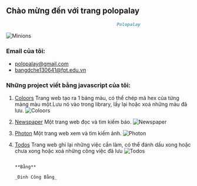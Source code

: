 ## Chào mừng đến với trang polopalay

```markdown
                                          Polopalay
```


![Minions](https://polopalay.github.io/img/img24.jpg)


### Email của tôi:

- polopalay@gmail.com
- bangdche130641@fpt.edu.vn

### Những project viết bằng javascript của tôi:

1. [Coloors](https://polopalay.github.io/coloors)
Trang web tạo ra 1 bảng màu, có thể chép mã hex của từng mảng màu một.Lưu nó vào trong library, lấy lại hoặc xoá những màu đã lưu.
![Coloors](https://polopalay.github.io/img/coolor.png)

2. [Newspaper](https://polopalay.github.io/newspaper)
Một trang web đọc và tìm kiếm báo.
![Newspaper](https://polopalay.github.io/img/newspaper.png)

3. [Photon](https://polopalay.github.io/photon)
Một trang web xem và tìm kiếm ảnh.
![Photon](https://polopalay.github.io/img/photon.png)

4. [Todos](https://polopalay.github.io/todos)
Trang web ghi lại những việc cần làm, có thể đánh dấu xong hoặc chưa xong hoặc xoá những công việc đã lưu
![Todos](https://polopalay.github.io/img/todos.png)


                                                                                                **Bằng**
                                                                                            _Đinh Công Bằng_
